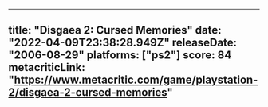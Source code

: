 
---
title: "Disgaea 2: Cursed Memories"
date: "2022-04-09T23:38:28.949Z"
releaseDate: "2006-08-29"
platforms: ["ps2"]
score: 84
metacriticLink: "https://www.metacritic.com/game/playstation-2/disgaea-2-cursed-memories"
---
